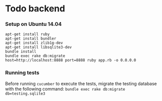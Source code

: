 Todo backend
================

### Setup on Ubuntu 14.04
~~~
apt-get install ruby
apt-get install bundler
apt-get install zlib1g-dev
apt-get install libsqlite3-dev
bundle install
bundle exec rake db:migrate
host=http://localhost:8888 port=8888 ruby app.rb -o 0.0.0.0
~~~

### Running tests
Before running `cucumber` to execute the tests, migrate the testing database with the following command: `bundle exec rake db:migrate db=testing.sqlite3`
